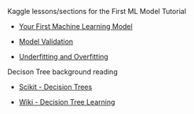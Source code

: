 Kaggle lessons/sections for the First ML Model Tutorial

* [Your First Machine Learning Model](https://www.kaggle.com/code/dansbecker/your-first-machine-learning-model/tutorial)

* [Model Validation](https://www.kaggle.com/code/dansbecker/model-validation/tutorial)

* [Underfitting and Overfitting](https://www.kaggle.com/code/dansbecker/underfitting-and-overfitting)

Decison Tree background reading

* [Scikit - Decision Trees](https://scikit-learn.org/stable/modules/tree.html#tree)

* [Wiki - Decision Tree Learning](https://en.wikipedia.org/wiki/Decision_tree_learning) 
